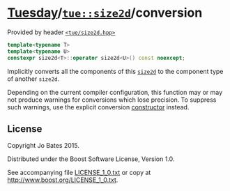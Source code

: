 [Tuesday](../../../README.md)/[`tue::size2d`](../../headers/size2d.md)/conversion
=================================================================================
Provided by header [`<tue/size2d.hpp>`](../../headers/size2d.md)

```c++
template<typename T>
template<typename U>
constexpr size2d<T>::operator size2d<U>() const noexcept;
```

Implicitly converts all the components of this
[`size2d`](../../headers/size2d.md) to the component type of another `size2d`.

Depending on the current compiler configuration, this function may or may not
produce warnings for conversions which lose precision. To suppress such
warnings, use the explicit conversion [constructor](constructor.md) instead.

License
-------
Copyright Jo Bates 2015.

Distributed under the Boost Software License, Version 1.0.

See accompanying file [LICENSE_1_0.txt](../../../LICENSE_1_0.txt) or copy at
http://www.boost.org/LICENSE_1_0.txt.
